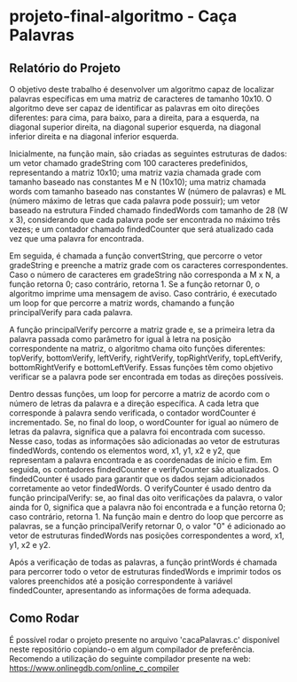 # projeto-final-algoritmo -  Caça Palavras
## Relatório do Projeto

O objetivo deste trabalho é desenvolver um algoritmo capaz de localizar palavras específicas em uma matriz de caracteres de tamanho 10x10. O algoritmo deve ser capaz de identificar as palavras em oito direções diferentes: para cima, para baixo, para a direita, para a esquerda, na diagonal superior direita, na diagonal superior esquerda, na diagonal inferior direita e na diagonal inferior esquerda.

Inicialmente, na função main, são criadas as seguintes estruturas de dados: um vetor chamado gradeString com 100 caracteres predefinidos, representando a matriz 10x10; uma matriz vazia chamada grade com tamanho baseado nas constantes M e N (10x10); uma matriz chamada words com tamanho baseado nas constantes W (número de palavras) e ML (número máximo de letras que cada palavra pode possuir); um vetor baseado na estrutura Finded chamado findedWords com tamanho de 28 (W x 3), considerando que cada palavra pode ser encontrada no máximo três vezes; e um contador chamado findedCounter que será atualizado cada vez que uma palavra for encontrada.

Em seguida, é chamada a função convertString, que percorre o vetor gradeString e preenche a matriz grade com os caracteres correspondentes. Caso o número de caracteres em gradeString não corresponda a M x N, a função retorna 0; caso contrário, retorna 1. Se a função retornar 0, o algoritmo imprime uma mensagem de aviso. Caso contrário, é executado um loop for que percorre a matriz words, chamando a função principalVerify para cada palavra.

A função principalVerify percorre a matriz grade e, se a primeira letra da palavra passada como parâmetro for igual à letra na posição correspondente na matriz, o algoritmo chama oito funções diferentes: topVerify, bottomVerify, leftVerify, rightVerify, topRightVerify, topLeftVerify, bottomRightVerify e bottomLeftVerify. Essas funções têm como objetivo verificar se a palavra pode ser encontrada em todas as direções possíveis.

Dentro dessas funções, um loop for percorre a matriz de acordo com o número de letras da palavra e a direção específica. A cada letra que corresponde à palavra sendo verificada, o contador wordCounter é incrementado. Se, no final do loop, o wordCounter for igual ao número de letras da palavra, significa que a palavra foi encontrada com sucesso. Nesse caso, todas as informações são adicionadas ao vetor de estruturas findedWords, contendo os elementos word, x1, y1, x2 e y2, que representam a palavra encontrada e as coordenadas de início e fim. Em seguida, os contadores findedCounter e verifyCounter são atualizados. O findedCounter é usado para garantir que os dados sejam adicionados corretamente ao vetor findedWords. O verifyCounter é usado dentro da função principalVerify: se, ao final das oito verificações da palavra, o valor ainda for 0, significa que a palavra não foi encontrada e a função retorna 0; caso contrário, retorna 1. Na função main e dentro do loop que percorre as palavras, se a função principalVerify retornar 0, o valor "0" é adicionado ao vetor de estruturas findedWords nas posições correspondentes a word, x1, y1, x2 e y2.

Após a verificação de todas as palavras, a função printWords é chamada para percorrer todo o vetor de estruturas findedWords e imprimir todos os valores preenchidos até a posição correspondente à variável findedCounter, apresentando as informações de forma adequada.

## Como Rodar
É possível rodar o projeto presente no arquivo 'cacaPalavras.c' disponível neste repositório copiando-o em algum compilador de preferência. Recomendo a utilização do seguinte compilador presente na web: https://www.onlinegdb.com/online_c_compiler
